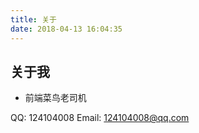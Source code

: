 ```yaml
---
title: 关于
date: 2018-04-13 16:04:35
---
```

## 关于我

- 前端菜鸟老司机

QQ: 124104008
Email: 124104008@qq.com